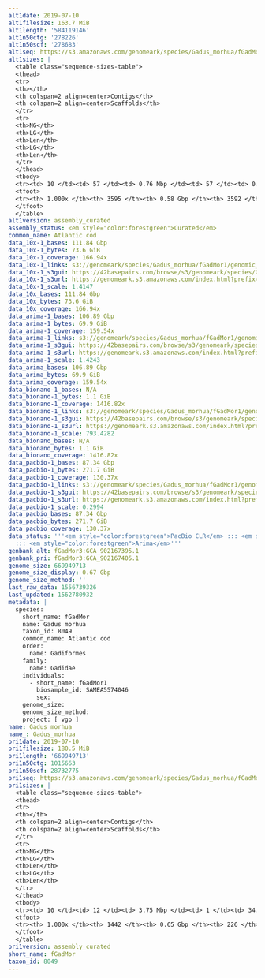 ```yaml
---
alt1date: 2019-07-10
alt1filesize: 163.7 MiB
alt1length: '584119146'
alt1n50ctg: '278226'
alt1n50scf: '278683'
alt1seq: https://s3.amazonaws.com/genomeark/species/Gadus_morhua/fGadMor1/assembly_curated/fGadMor1.alt.cur.20190710.fasta.gz
alt1sizes: |
  <table class="sequence-sizes-table">
  <thead>
  <tr>
  <th></th>
  <th colspan=2 align=center>Contigs</th>
  <th colspan=2 align=center>Scaffolds</th>
  </tr>
  <tr>
  <th>NG</th>
  <th>LG</th>
  <th>Len</th>
  <th>LG</th>
  <th>Len</th>
  </tr>
  </thead>
  <tbody>
  <tr><td> 10 </td><td> 57 </td><td> 0.76 Mbp </td><td> 57 </td><td> 0.76 Mbp </td></tr><tr><td> 20 </td><td> 152 </td><td> 0.54 Mbp </td><td> 152 </td><td> 0.54 Mbp </td></tr><tr><td> 30 </td><td> 275 </td><td> 421.20 Kbp </td><td> 275 </td><td> 421.20 Kbp </td></tr><tr><td> 40 </td><td> 430 </td><td> 340.42 Kbp </td><td> 430 </td><td> 340.87 Kbp </td></tr><tr style="background-color:#cccccc;"><td> 50 </td><td> 621 </td><td> 278.23 Kbp </td><td> 620 </td><td> 278.68 Kbp </td></tr><tr><td> 60 </td><td> 853 </td><td> 225.45 Kbp </td><td> 853 </td><td> 225.45 Kbp </td></tr><tr><td> 70 </td><td> 1142 </td><td> 181.36 Kbp </td><td> 1142 </td><td> 181.36 Kbp </td></tr><tr><td> 80 </td><td> 1515 </td><td> 134.84 Kbp </td><td> 1514 </td><td> 134.97 Kbp </td></tr><tr><td> 90 </td><td> 2063 </td><td> 82.64 Kbp </td><td> 2061 </td><td> 82.74 Kbp </td></tr><tr><td> 100 </td><td> 3594 </td><td> 252  bp </td><td> 3591 </td><td> 252  bp </td></tr></tbody>
  <tfoot>
  <tr><th> 1.000x </th><th> 3595 </th><th> 0.58 Gbp </th><th> 3592 </th><th> 0.58 Gbp </th></tr>
  </tfoot>
  </table>
alt1version: assembly_curated
assembly_status: <em style="color:forestgreen">Curated</em>
common_name: Atlantic cod
data_10x-1_bases: 111.84 Gbp
data_10x-1_bytes: 73.6 GiB
data_10x-1_coverage: 166.94x
data_10x-1_links: s3://genomeark/species/Gadus_morhua/fGadMor1/genomic_data/10x/<br>
data_10x-1_s3gui: https://42basepairs.com/browse/s3/genomeark/species/Gadus_morhua/fGadMor1/genomic_data/10x/
data_10x-1_s3url: https://genomeark.s3.amazonaws.com/index.html?prefix=species/Gadus_morhua/fGadMor1/genomic_data/10x/
data_10x-1_scale: 1.4147
data_10x_bases: 111.84 Gbp
data_10x_bytes: 73.6 GiB
data_10x_coverage: 166.94x
data_arima-1_bases: 106.89 Gbp
data_arima-1_bytes: 69.9 GiB
data_arima-1_coverage: 159.54x
data_arima-1_links: s3://genomeark/species/Gadus_morhua/fGadMor1/genomic_data/arima/<br>
data_arima-1_s3gui: https://42basepairs.com/browse/s3/genomeark/species/Gadus_morhua/fGadMor1/genomic_data/arima/
data_arima-1_s3url: https://genomeark.s3.amazonaws.com/index.html?prefix=species/Gadus_morhua/fGadMor1/genomic_data/arima/
data_arima-1_scale: 1.4243
data_arima_bases: 106.89 Gbp
data_arima_bytes: 69.9 GiB
data_arima_coverage: 159.54x
data_bionano-1_bases: N/A
data_bionano-1_bytes: 1.1 GiB
data_bionano-1_coverage: 1416.82x
data_bionano-1_links: s3://genomeark/species/Gadus_morhua/fGadMor1/genomic_data/bionano/<br>
data_bionano-1_s3gui: https://42basepairs.com/browse/s3/genomeark/species/Gadus_morhua/fGadMor1/genomic_data/bionano/
data_bionano-1_s3url: https://genomeark.s3.amazonaws.com/index.html?prefix=species/Gadus_morhua/fGadMor1/genomic_data/bionano/
data_bionano-1_scale: 793.4282
data_bionano_bases: N/A
data_bionano_bytes: 1.1 GiB
data_bionano_coverage: 1416.82x
data_pacbio-1_bases: 87.34 Gbp
data_pacbio-1_bytes: 271.7 GiB
data_pacbio-1_coverage: 130.37x
data_pacbio-1_links: s3://genomeark/species/Gadus_morhua/fGadMor1/genomic_data/pacbio/<br>
data_pacbio-1_s3gui: https://42basepairs.com/browse/s3/genomeark/species/Gadus_morhua/fGadMor1/genomic_data/pacbio/
data_pacbio-1_s3url: https://genomeark.s3.amazonaws.com/index.html?prefix=species/Gadus_morhua/fGadMor1/genomic_data/pacbio/
data_pacbio-1_scale: 0.2994
data_pacbio_bases: 87.34 Gbp
data_pacbio_bytes: 271.7 GiB
data_pacbio_coverage: 130.37x
data_status: '''<em style="color:forestgreen">PacBio CLR</em> ::: <em style="color:forestgreen">10x</em>
  ::: <em style="color:forestgreen">Arima</em>'''
genbank_alt: fGadMor3:GCA_902167395.1
genbank_pri: fGadMor3:GCA_902167405.1
genome_size: 669949713
genome_size_display: 0.67 Gbp
genome_size_method: ''
last_raw_data: 1556739326
last_updated: 1562780932
metadata: |
  species:
    short_name: fGadMor
    name: Gadus morhua
    taxon_id: 8049
    common_name: Atlantic cod
    order:
      name: Gadiformes
    family:
      name: Gadidae
    individuals:
      - short_name: fGadMor1
        biosample_id: SAMEA5574046
        sex:
    genome_size:
    genome_size_method:
    project: [ vgp ]
name: Gadus morhua
name_: Gadus_morhua
pri1date: 2019-07-10
pri1filesize: 180.5 MiB
pri1length: '669949713'
pri1n50ctg: 1015663
pri1n50scf: 28732775
pri1seq: https://s3.amazonaws.com/genomeark/species/Gadus_morhua/fGadMor1/assembly_curated/fGadMor1.pri.cur.20190710.fasta.gz
pri1sizes: |
  <table class="sequence-sizes-table">
  <thead>
  <tr>
  <th></th>
  <th colspan=2 align=center>Contigs</th>
  <th colspan=2 align=center>Scaffolds</th>
  </tr>
  <tr>
  <th>NG</th>
  <th>LG</th>
  <th>Len</th>
  <th>LG</th>
  <th>Len</th>
  </tr>
  </thead>
  <tbody>
  <tr><td> 10 </td><td> 12 </td><td> 3.75 Mbp </td><td> 1 </td><td> 34.79 Mbp </td></tr><tr><td> 20 </td><td> 35 </td><td> 2.28 Mbp </td><td> 3 </td><td> 30.95 Mbp </td></tr><tr><td> 30 </td><td> 67 </td><td> 1.71 Mbp </td><td> 5 </td><td> 30.88 Mbp </td></tr><tr><td> 40 </td><td> 111 </td><td> 1.27 Mbp </td><td> 8 </td><td> 29.59 Mbp </td></tr><tr style="background-color:#cccccc;"><td> 50 </td><td> 168 </td><td style="background-color:#88ff88;"> 1.02 Mbp </td><td> 10 </td><td style="background-color:#88ff88;"> 28.73 Mbp </td></tr><tr><td> 60 </td><td> 240 </td><td> 0.77 Mbp </td><td> 12 </td><td> 27.76 Mbp </td></tr><tr><td> 70 </td><td> 336 </td><td> 0.58 Mbp </td><td> 15 </td><td> 25.30 Mbp </td></tr><tr><td> 80 </td><td> 471 </td><td> 378.81 Kbp </td><td> 17 </td><td> 24.90 Mbp </td></tr><tr><td> 90 </td><td> 691 </td><td> 221.23 Kbp </td><td> 20 </td><td> 22.36 Mbp </td></tr><tr><td> 100 </td><td> 1441 </td><td> 1  bp </td><td> 225 </td><td> 3.51 Kbp </td></tr></tbody>
  <tfoot>
  <tr><th> 1.000x </th><th> 1442 </th><th> 0.65 Gbp </th><th> 226 </th><th> 0.67 Gbp </th></tr>
  </tfoot>
  </table>
pri1version: assembly_curated
short_name: fGadMor
taxon_id: 8049
---
```

